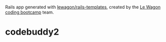Rails app generated with [lewagon/rails-templates](https://github.com/lewagon/rails-templates), created by the [Le Wagon coding bootcamp](https://www.lewagon.com) team.
# codebuddy2
